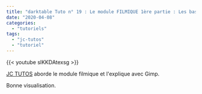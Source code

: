 ```yaml
---
title: "darktable Tuto n° 19 : Le module FILMIQUE 1ère partie : Les bases"
date: "2020-04-08"
categories: 
  - "tutoriels"
tags: 
  - "jc-tutos"
  - "tutoriel"
---
```


{{< youtube slKKDAtexsg >}}

[JC TUTOS](https://www.youtube.com/channel/UChkmJoz4r375C6F2eym99YQ) aborde le module filmique et l'explique avec Gimp.

Bonne visualisation.
